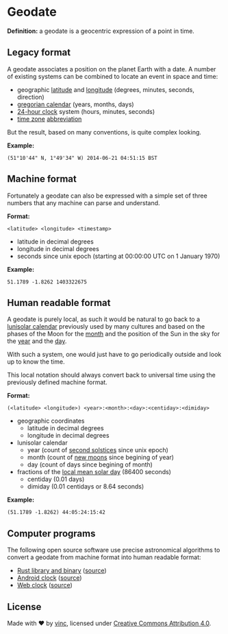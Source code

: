 # Geodate

**Definition:** a geodate is a geocentric expression of a point in time.


## Legacy format

A geodate associates a position on the planet Earth with a date. A number of
existing systems can be combined to locate an event in space and time:

- geographic [latitude][1] and [longitude][2] (degrees, minutes, seconds, direction)
- [gregorian calendar][3] (years, months, days)
- [24-hour clock][4] system (hours, minutes, seconds)
- [time zone][5] [abbreviation][6]

But the result, based on many conventions, is quite complex looking.

**Example:**

    (51°10'44" N, 1°49'34" W) 2014-06-21 04:51:15 BST

[1]: https://en.wikipedia.org/wiki/Latitude
[2]: https://en.wikipedia.org/wiki/Longitude
[3]: https://en.wikipedia.org/wiki/Gregorian_calendar
[4]: https://en.wikipedia.org/wiki/24-hour_clock
[5]: https://en.wikipedia.org/wiki/Time_zone
[6]: https://en.wikipedia.org/wiki/List_of_time_zone_abbreviations


## Machine format

Fortunately a geodate can also be expressed with a simple set of three
numbers that any machine can parse and understand.

**Format:**

    <latitude> <longitude> <timestamp>

- latitude in decimal degrees
- longitude in decimal degrees
- seconds since unix epoch (starting at 00:00:00 UTC on 1 January 1970)

**Example:**

    51.1789 -1.8262 1403322675


## Human readable format

A geodate is purely local, as such it would be natural to go back to a
[lunisolar calendar][31] previously used by many cultures and based on the
phases of the Moon for the [month][32] and the position of the Sun in the sky
for the [year][33] and the [day][34].

With such a system, one would just have to go periodically outside and look up
to know the time.

This local notation should always convert back to universal time using the
previously defined machine format.

**Format:**

    (<latitude> <longitude>) <year>:<month>:<day>:<centiday>:<dimiday>

- geographic coordinates
  - latitude in decimal degrees
  - longitude in decimal degrees
- lunisolar calendar
  - year (count of [second solstices][35] since unix epoch)
  - month (count of [new moons][36] since begining of year)
  - day (count of days since begining of month)
- fractions of the [local mean solar day][37] (86400 seconds)
  - centiday (0.01 days)
  - dimiday  (0.01 centidays or 8.64 seconds)

**Example:**

    (51.1789 -1.8262) 44:05:24:15:42

[31]: https://en.wikipedia.org/wiki/Lunisolar_calendar
[32]: https://en.wikipedia.org/wiki/Orbit_of_the_Moon
[33]: https://en.wikipedia.org/wiki/Earth%27s_orbit
[34]: https://en.wikipedia.org/wiki/Earth%27s_rotation
[35]: https://en.wikipedia.org/wiki/December_solstice
[36]: https://en.wikipedia.org/wiki/New_moon
[37]: https://en.m.wikipedia.org/wiki/Local_mean_time

## Computer programs

The following open source software use precise astronomical algorithms to
convert a geodate from machine format into human readable format:

- [Rust library and binary][41] ([source][42])
- [Android clock][43] ([source][44])
- [Web clock][45] ([source][46])

[41]: https://crates.io/crates/geodate
[42]: https://github.com/vinc/geodate
[43]: https://play.google.com/store/apps/details?id=com.vinua.geodate
[44]: https://github.com/vinc/geodate-android
[45]: https://clock.geodate.org
[46]: https://github.com/vinc/geodate-wasm


## License

Made with &hearts; by [vinc][51], licensed under [Creative Commons Attribution 4.0][52].

[51]: https://vinc.cc
[52]: https://creativecommons.org/licenses/by/4.0/
